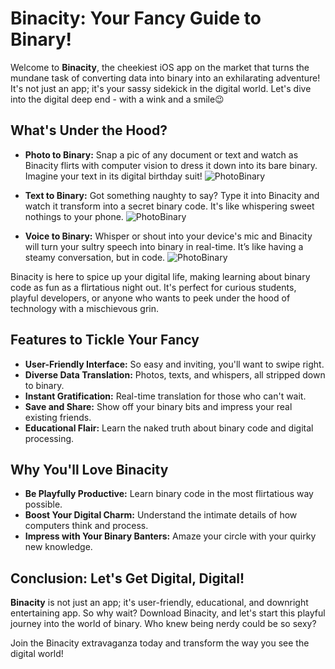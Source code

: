 # Binacity: Your Fancy Guide to Binary!

Welcome to **Binacity**, the cheekiest iOS app on the market that turns the mundane task of converting data into binary into an exhilarating adventure! It's not just an app; it's your sassy sidekick in the digital world. Let's dive into the digital deep end - with a wink and a smile😉

## What's Under the Hood?

- **Photo to Binary:** Snap a pic of any document or text and watch as Binacity flirts with computer vision to dress it down into its bare binary. Imagine your text in its digital birthday suit!
![PhotoBinary](Binacity/Assets.xcassets/Screenshots/Photo.imageset/Photo.png)

- **Text to Binary:** Got something naughty to say? Type it into Binacity and watch it transform into a secret binary code. It's like whispering sweet nothings to your phone.
![PhotoBinary](Binacity/Assets.xcassets/Screenshots/Text.imageset/Text.png)

- **Voice to Binary:** Whisper or shout into your device's mic and Binacity will turn your sultry speech into binary in real-time. It’s like having a steamy conversation, but in code.
![PhotoBinary](Binacity/Assets.xcassets/Screenshots/Voice.imageset/Voice.png)

Binacity is here to spice up your digital life, making learning about binary code as fun as a flirtatious night out. It's perfect for curious students, playful developers, or anyone who wants to peek under the hood of technology with a mischievous grin.

## Features to Tickle Your Fancy

- **User-Friendly Interface:** So easy and inviting, you'll want to swipe right.
- **Diverse Data Translation:** Photos, texts, and whispers, all stripped down to binary.
- **Instant Gratification:** Real-time translation for those who can't wait.
- **Save and Share:** Show off your binary bits and impress your real existing friends.
- **Educational Flair:** Learn the naked truth about binary code and digital processing.

## Why You'll Love Binacity

- **Be Playfully Productive:** Learn binary code in the most flirtatious way possible.
- **Boost Your Digital Charm:** Understand the intimate details of how computers think and process.
- **Impress with Your Binary Banters:** Amaze your circle with your quirky new knowledge.

## Conclusion: Let's Get Digital, Digital!

**Binacity** is not just an app; it's user-friendly, educational, and downright entertaining app. So why wait? Download Binacity, and let's start this playful journey into the world of binary. Who knew being nerdy could be so sexy?

Join the Binacity extravaganza today and transform the way you see the digital world!
